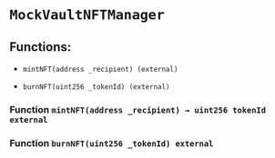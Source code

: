 # `MockVaultNFTManager`

## Functions:

- `mintNFT(address _recipient) (external)`

- `burnNFT(uint256 _tokenId) (external)`

### Function `mintNFT(address _recipient) → uint256 tokenId external`

### Function `burnNFT(uint256 _tokenId) external`
